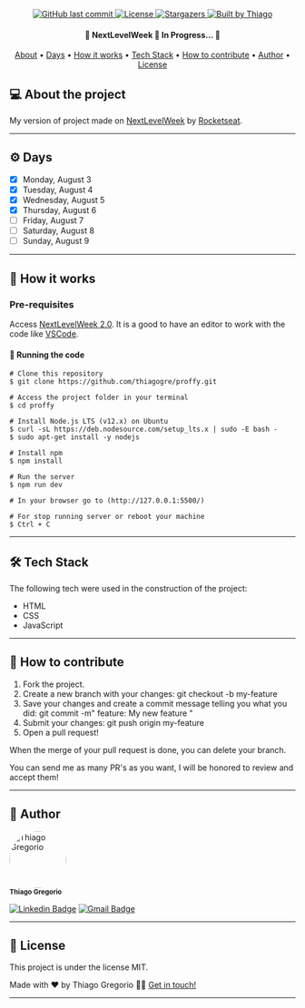 <p align="center">
  <a href="https://github.com/thiagogre/proffy/commits/master">
    <img alt="GitHub last commit" src="https://img.shields.io/github/last-commit/thiagogre/proffy">
  </a>
    
   <a href="https://github.com/thiagogre/proffy/blob/master/LICENSE">  
    <img alt="License" src="https://img.shields.io/badge/license-MIT-brightgreen">
   </a>

   <a href="https://github.com/thiagogre/proffy/stargazers">
    <img alt="Stargazers" src="https://img.shields.io/github/stars/thiagogre/proffy?style=social">
  </a>

  <a href="https://www.linkedin.com/in/thiago-gregório-4b1a331a3/">
    <img alt="Built by Thiago" src="https://img.shields.io/badge/built%20by-Thiago%20Gregorio-%237519C1">
  </a>
</p>

<h4 align="center"> 
	🚧 NextLevelWeek 🚧 In Progress... 🚀
</h4>

<p align="center">
 <a href="#-about-the-project">About</a> •
 <a href="#%EF%B8%8F-Days">Days</a> •
 <a href="#-how-it-works">How it works</a> • 
 <a href="#-tech-stack">Tech Stack</a> • 
 <a href="#-how-to-contribute">How to contribute</a> • 
 <a href="#-author">Author</a> • 
 <a href="#user-content--license">License</a>
</p>


## 💻 About the project

My version of project made on [NextLevelWeek](https://nextlevelweek.com/inscricao/2)
by [Rocketseat](https://rocketseat.com.br/). 

---

## ⚙️ Days

- [x] Monday, August 3
- [x] Tuesday, August 4
- [x] Wednesday, August 5
- [x] Thursday, August 6
- [ ] Friday, August 7
- [ ] Saturday, August 8
- [ ] Sunday, August 9

---

## 🚀 How it works

### Pre-requisites

Access [NextLevelWeek 2.0](https://nextlevelweek.com/inscricao/2). 
It is a good to have an editor to work with the code like [VSCode](https://code.visualstudio.com/).


#### 🧭 Running the code

```
# Clone this repository
$ git clone https://github.com/thiagogre/proffy.git

# Access the project folder in your terminal
$ cd proffy

# Install Node.js LTS (v12.x) on Ubuntu
$ curl -sL https://deb.nodesource.com/setup_lts.x | sudo -E bash -
$ sudo apt-get install -y nodejs

# Install npm
$ npm install

# Run the server
$ npm run dev

# In your browser go to (http://127.0.0.1:5500/)

# For stop running server or reboot your machine
$ Ctrl + C
```
---

## 🛠 Tech Stack

The following tech were used in the construction of the project:

-   HTML
-   CSS
-   JavaScript

---

## 💪 How to contribute

1. Fork the project.
2. Create a new branch with your changes: git checkout -b my-feature
3. Save your changes and create a commit message telling you what you did: git commit -m" feature: My new feature "
4. Submit your changes: git push origin my-feature
5. Open a pull request!

When the merge of your pull request is done, you can delete your branch.

You can send me as many PR's as you want, I will be honored to review and accept them!

---

## 🦸 Author


 <img style="border-radius: 50%;" src="https://avatars0.githubusercontent.com/u/66977846?s=400&u=bf215d9d41feee6c46c7edb210c8e2b26e9659a0&v=4" width="100px;" alt="Thiago Gregorio"/>
 <br />
 <sub><b>Thiago Gregorio</b></sub>
 <br />

[![Linkedin Badge](https://img.shields.io/badge/-Thiago-blue?style=flat-square&logo=Linkedin&logoColor=white&link=https://www.linkedin.com/in/thiago-gregório-4b1a331a3/)](https://www.linkedin.com/in/thiago-gregório-4b1a331a3/) 
[![Gmail Badge](https://img.shields.io/badge/-thiagoluiz_16@hotmail.com-c14438?style=flat-square&logo=Gmail&logoColor=white&link=mailto:thiagoluiz_16@hotmail.com)](mailto:thiagoluiz_16@hotmail.com)

---

## 📝 License

This project is under the license MIT.

Made with ❤️ by Thiago Gregorio 👋🏽 [Get in touch!](https://www.linkedin.com/in/thiago-gregório-4b1a331a3)

---

